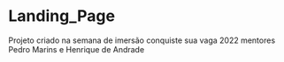 # Landing_Page
Projeto criado na semana de imersão conquiste sua vaga 2022 mentores Pedro Marins e Henrique de Andrade
